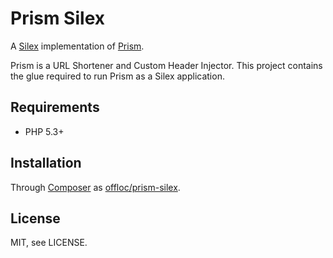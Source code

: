 Prism Silex
===========

A [Silex][1] implementation of [Prism][2].

Prism is a URL Shortener and Custom Header Injector. This project
contains the glue required to run Prism as a Silex application.


Requirements
------------

 * PHP 5.3+


Installation
------------

Through [Composer][3] as [offloc/prism-silex][4].


License
-------

MIT, see LICENSE.



[1]: http://silex.sensiolabs.org/
[2]: https://github.com/offloc/offloc-prism
[3]: http://getcomposer.org
[4]: https://packagist.org/packages/offloc/prism-silex
